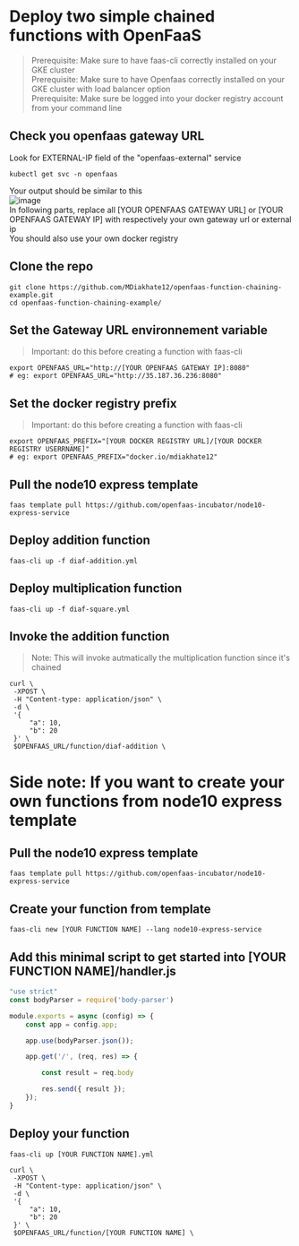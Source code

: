 # Deploy two simple chained functions with OpenFaaS

> Prerequisite: Make sure to have faas-cli correctly installed on your GKE cluster <br>
> Prerequisite: Make sure to have Openfaas correctly installed on your GKE cluster with load balancer option <br>
> Prerequisite: Make sure be logged into your docker registry account from your command line <br>

## Check you openfaas gateway URL
Look for EXTERNAL-IP field of the "openfaas-external" service
```
kubectl get svc -n openfaas
```

Your output should be similar to this <br>
![image](https://970-cs-835634686586-default.cs-europe-west1-iuzs.cloudshell.dev/files/download/?id=3d7c2e53-416f-4926-8d0d-47cf8a7efc75) <br>
In following parts, replace all [YOUR OPENFAAS GATEWAY URL] or [YOUR OPENFAAS GATEWAY IP] with respectively your own gateway url or external ip <br>
You should also use your own docker registry

## Clone the repo
```
git clone https://github.com/MDiakhate12/openfaas-function-chaining-example.git
cd openfaas-function-chaining-example/
```

## Set the Gateway URL environnement variable 
> Important: do this before creating a function with faas-cli
```
export OPENFAAS_URL="http://[YOUR OPENFAAS GATEWAY IP]:8080"
# eg: export OPENFAAS_URL="http://35.187.36.236:8080"
```

## Set the docker registry prefix
> Important: do this before creating a function with faas-cli
```
export OPENFAAS_PREFIX="[YOUR DOCKER REGISTRY URL]/[YOUR DOCKER REGISTRY USERRNAME]"
# eg: export OPENFAAS_PREFIX="docker.io/mdiakhate12"
```

## Pull the node10 express template
```
faas template pull https://github.com/openfaas-incubator/node10-express-service
```

## Deploy addition function
```
faas-cli up -f diaf-addition.yml
```

## Deploy multiplication function
```
faas-cli up -f diaf-square.yml 
```

## Invoke the addition function
> Note: This will invoke autmatically the multiplication function since it's chained
```
curl \
 -XPOST \
 -H "Content-type: application/json" \
 -d \
 '{
     "a": 10,
     "b": 20
 }' \
 $OPENFAAS_URL/function/diaf-addition \
```

# Side note: If you want to create your own functions from node10 express template

## Pull the node10 express template
```
faas template pull https://github.com/openfaas-incubator/node10-express-service
```

## Create your function from template
```
faas-cli new [YOUR FUNCTION NAME] --lang node10-express-service
```

## Add this minimal script to get started into [YOUR FUNCTION NAME]/handler.js
```js
"use strict"
const bodyParser = require('body-parser')

module.exports = async (config) => {
    const app = config.app;

    app.use(bodyParser.json());

    app.get('/', (req, res) => {

        const result = req.body

        res.send({ result });
    });
}
```

## Deploy your function
```
faas-cli up [YOUR FUNCTION NAME].yml
```


```
curl \
 -XPOST \
 -H "Content-type: application/json" \
 -d \
 '{
     "a": 10,
     "b": 20
 }' \
 $OPENFAAS_URL/function/[YOUR FUNCTION NAME] \
```